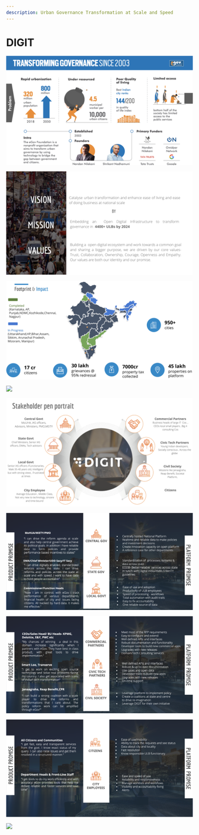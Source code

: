 ```yaml
---
description: Urban Governance Transformation at Scale and Speed
---
```


# DIGIT

![](.gitbook/assets/image%20%2814%29.png)



![](.gitbook/assets/image%20%2815%29.png)

![](.gitbook/assets/image%20%2818%29.png)

![](.gitbook/assets/image%20%2826%29.png)



![](.gitbook/assets/image%20%2822%29.png)

![](.gitbook/assets/image%20%2823%29.png)

![](.gitbook/assets/image%20%2821%29.png)

![](.gitbook/assets/image%20%2829%29.png)

![](.gitbook/assets/image%20%2825%29.png)

